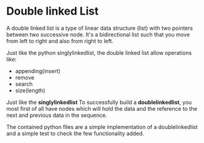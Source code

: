 # Double linked List
A double linked list is a type of linear data structure (list) with two pointers between two successive node. 
It's a bidirectional list such
that you move from left to right and also from right to left. 
 
Just like the python singlylinkedlist, the double linked list allow operations like:
- appending(insert)
- remove
- search
- size(length)

Just like the __singlylinkedlist__ To successfully build a __doublelinkedlist__, you most first of all have nodes which
will hold the data and the reference
to the next and previous data in the sequence. 

The contained python files are a simple implementation of a doublelinkedlist and a simple test to check the few 
functionality added.
